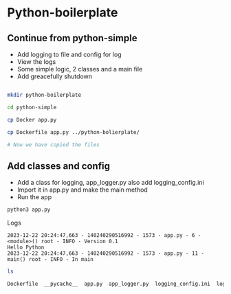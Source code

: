 # Python-boilerplate

## Continue from python-simple

* Add logging to file and config for log
* View the logs
* Some simple logic, 2 classes and a main file
* Add greacefully shutdown

```bash

mkdir python-boilerplate

cd python-simple

cp Docker app.py

cp Dockerfile app.py ../python-bolierplate/

# Now we have copied the files

```

## Add classes and config

* Add a class for logging, app_logger.py also add logging_config.ini
* Import it in app.py and make the main method
* Run the app

```bash
python3 app.py

```
Logs

```log
2023-12-22 20:24:47,663 - 140240290516992 - 1573 - app.py - 6 -             <module>() root - INFO - Version 0.1
Hello Python
2023-12-22 20:24:47,663 - 140240290516992 - 1573 - app.py - 11 -                 main() root - INFO - In main

```

```bash
ls

Dockerfile  __pycache__  app.py  app_logger.py  logging_config.ini  logs_app.txt

```





